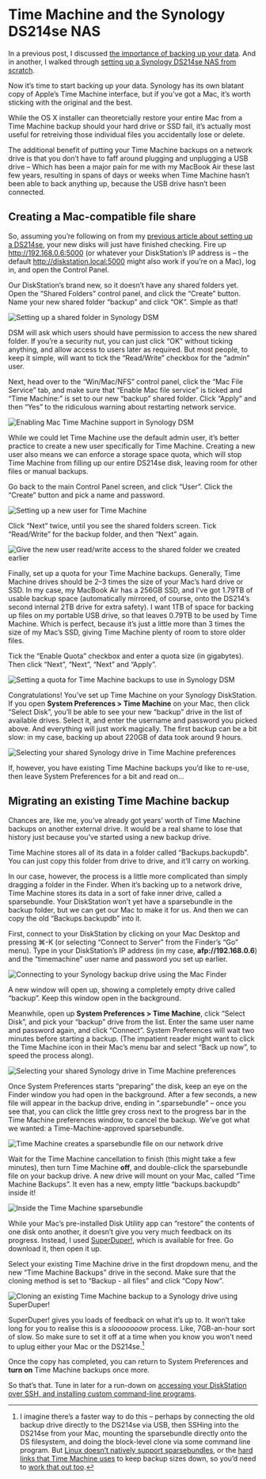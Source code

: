 # Time Machine and the Synology DS214se NAS

In a previous post, I discussed [the importance of backing up your data](/post/backup-your-shit). And in another, I walked through [setting up a Synology DS214se NAS from scratch](/post/getting-started-ds214se-nas).

Now it’s time to start backing up your data. Synology has its own blatant copy of Apple’s Time Machine interface, but if you’ve got a Mac, it’s worth sticking with the original and the best.

While the OS X installer can theoretcially restore your entire Mac from a Time Machine backup should your hard drive or SSD fail, it’s actually most useful for retreiving those individual files you accidentally lose or delete.

The additional benefit of putting your Time Machine backups on a network drive is that you don’t have to faff around plugging and unplugging a USB drive – Which has been a major pain for me with my MacBook Air these last few years, resulting in spans of days or weeks when Time Machine hasn’t been able to back anything up, because the USB drive hasn’t been connected.

## Creating a Mac-compatible file share

So, assuming you’re following on from my [previous article about setting up a DS214se](/post/getting-started-ds214se-nas), your new disks will just have finished checking. Fire up <http://192.168.0.6:5000> (or whatever your DiskStation’s IP address is – the default <http://diskstation.local:5000> might also work if you’re on a Mac), log in, and open the Control Panel.

Our DiskStation’s brand new, so it doesn’t have any shared folders yet. Open the “Shared Folders” control panel, and click the “Create” button. Name your new shared folder “backup” and click “OK”. Simple as that!

![Setting up a shared folder in Synology DSM](/media/synology-shared-folder.png)

DSM will ask which users should have permission to access the new shared folder. If you’re a security nut, you can just click “OK” without ticking anything, and allow access to users later as required. But most people, to keep it simple, will want to tick the “Read/Write” checkbox for the “admin” user.

Next, head over to the “Win/Mac/NFS” control panel, click the “Mac File Service” tab, and make sure that “Enable Mac file service” is ticked and “Time Machine:” is set to our new “backup” shared folder. Click “Apply” and then “Yes” to the ridiculous warning about restarting network service.

![Enabling Mac Time Machine support in Synology DSM](/media/synology-time-machine-on.png)

While we could let Time Machine use the default admin user, it’s better practice to create a new user specifically for Time Machine. Creating a new user also means we can enforce a storage space quota, which will stop Time Machine from filling up our entire DS214se disk, leaving room for other files or manual backups.

Go back to the main Control Panel screen, and click “User”. Click the “Create” button and pick a name and password.

![Setting up a new user for Time Machine](/media/synology-new-user.png)

Click “Next” twice, until you see the shared folders screen. Tick “Read/Write” for the backup folder, and then “Next” again.

![Give the new user read/write access to the shared folder we created earlier](/media/synology-user-privilleges.png)

Finally, set up a quota for your Time Machine backups. Generally, Time Machine drives should be 2–3 times the size of your Mac’s hard drive or SSD. In my case, my MacBook Air has a 256GB SSD, and I’ve got 1.79TB of usable backup space (automatically mirrored, of course, onto the DS214’s second internal 2TB drive for extra safety). I want 1TB of space for backing up files on my portable USB drive, so that leaves 0.79TB to be used by Time Machine. Which is perfect, because it’s just a little more than 3 times the size of my Mac’s SSD, giving Time Machine plenty of room to store older files.

Tick the “Enable Quota” checkbox and enter a quota size (in gigabytes). Then click “Next”, “Next”, “Next” and “Apply”.

![Setting a quota for Time Machine backups to use in Synology DSM](/media/synology-time-machine-quota.png)

Congratulations! You’ve set up Time Machine on your Synology DiskStation. If you open **System Preferences > Time Machine** on your Mac, then click “Select Disk”, you’ll be able to see your new “backup” drive in the list of available drives. Select it, and enter the username and password you picked above. And everything will just work magically. The first backup can be a bit slow: in my case, backing up about 220GB of data took around 9 hours.

![Selecting your shared Synology drive in Time Machine preferences](/media/synology-time-machine-finished.png)

If, however, you have existing Time Machine backups you’d like to re-use, then leave System Preferences for a bit and read on…

## Migrating an existing Time Machine backup

Chances are, like me, you’ve already got years’ worth of Time Machine backups on another external drive. It would be a real shame to lose that history just because you’ve started using a new backup drive.

Time Machine stores all of its data in a folder called “Backups.backupdb”. You can just copy this folder from drive to drive, and it’ll carry on working.

In our case, however, the process is a little more complicated than simply dragging a folder in the Finder. When it’s backing up to a network drive, Time Machine stores its data in a sort of fake inner drive, called a sparsebundle. Your DiskStation won’t yet have a sparsebundle in the backup folder, but we can get our Mac to make it for us. And then we can copy the old “Backups.backupdb” into it.

First, connect to your DiskStation by clicking on your Mac Desktop and pressing ⌘-K (or selecting “Connect to Server” from the Finder’s “Go” menu). Type in your DiskStation’s IP address (in my case, **afp://192.168.0.6**) and the “timemachine” user name and password you set up earlier.

![Connecting to your Synology backup drive using the Mac Finder](/media/synology-afp.png)

A new window will open up, showing a completely empty drive called “backup”. Keep this window open in the background.

Meanwhile, open up **System Preferences > Time Machine**, click “Select Disk”, and pick your “backup” drive from the list. Enter the same user name and password again, and click “Connect”. System Preferences will wait two minutes before starting a backup. (The impatient reader might want to click the Time Machine icon in their Mac’s menu bar and select “Back up now”, to speed the process along).

![Selecting your shared Synology drive in Time Machine preferences](/media/synology-time-machine-finished.png)

Once System Preferences starts “preparing” the disk, keep an eye on the Finder window you had open in the background. After a few seconds, a new file will appear in the backup drive, ending in “.sparsebundle” – once you see that, you can click the little grey cross next to the progress bar in the Time Machine preferences window, to cancel the backup. We’ve got what we wanted: a Time-Machine-approved sparsebundle.

![Time Machine creates a sparsebundle file on our network drive](/media/synology-sparsebundle.png)

Wait for the Time Machine cancellation to finish (this might take a few minutes), then turn Time Machine **off**, and double-click the sparsebundle file on your backup drive. A new drive will mount on your Mac, called “Time Machine Backups”. It even has a new, empty little “backups.backupdb” inside it!

![Inside the Time Machine sparsebundle](/media/synology-inside-the-sparsebundle.png)

While your Mac’s pre-installed Disk Utility app can “restore” the contents of one disk onto another, it doesn’t give you very much feedback on its progress. Instead, I used [SuperDuper!](http://www.shirt-pocket.com/SuperDuper/SuperDuperDescription.html), which is available for free. Go download it, then open it up.

Select your existing Time Machine drive in the first dropdown menu, and the new “Time Machine Backups” drive in the second. Make sure that the cloning method is set to “Backup - all files” and click “Copy Now”.

![Cloning an existing Time Machine backup to a Synology drive using SuperDuper!](/media/synology-superduper.png)

SuperDuper! gives you loads of feedback on what it’s up to. It won’t take long for you to realise this is a *slooooooow* process. Like, 7GB-an-hour sort of slow. So make sure to set it off at a time when you know you won’t need to uplug either your Mac or the DS214se.[^1]

[^1]: I imagine there’s a faster way to do this – perhaps by connecting the old backup drive directly to the DS214se via USB, then SSHing into the DS214se from your Mac, mounting the sparsebundle directly onto the DS filesystem, and doing the block-level clone via some command line program. But [Linux doesn’t natively support sparsebundles](https://github.com/torarnv/sparsebundlefs), or the [hard links that Time Machine uses](https://github.com/abique/tmfs) to keep backup sizes down, so you’d need to [work that out too](http://www.windowslinuxosx.com/q/answers-can-linux-mount-a-normal-time-machine-sparse-bundle-disk-image-directory-306497.html).

Once the copy has completed, you can return to System Preferences and **turn on** Time Machine backups once more.

So that’s that. Tune in later for a run-down on [accessing your DiskStation over SSH, and installing custom command-line programs](/post/ds214se-under-the-hood).

<link href="/post/backup-your-shit">
<link href="/post/ds214se-under-the-hood">
